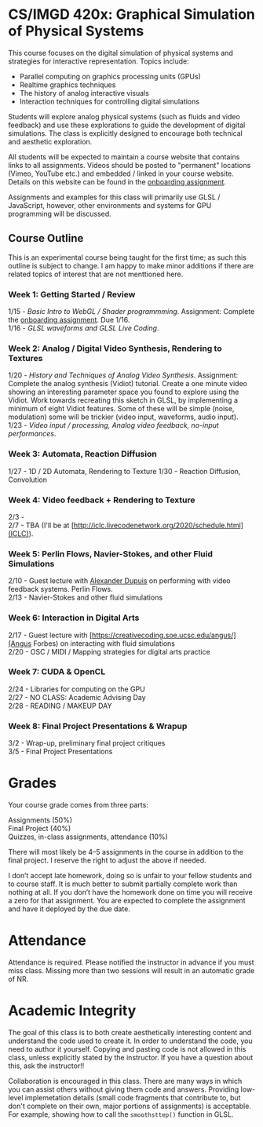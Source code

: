 # CS/IMGD 420x: Graphical Simulation of Physical Systems

This course focuses on the digital simulation of physical systems and strategies for interactive representation. Topics include:

- Parallel computing on graphics processing units (GPUs)  
- Realtime graphics techniques  
- The history of analog interactive visuals  
- Interaction techniques for controlling digital simulations  

Students will explore analog physical systems (such as fluids and video feedback) and use these explorations to guide the development of digital simulations. The class is explicitly designed to encourage both technical and aesthetic exploration.  

All students will be expected to maintain a course website that contains links to all assignments. Videos should be posted to "permanent" locations (Vimeo, YouTube etc.) and embedded / linked in your course website. Details on this website can be found in the [onboarding assignment](./onboarding.md). 

Assignments and examples for this class will primarily use GLSL / JavaScript, however, other environments and systems for GPU programming will be discussed.

## Course Outline

This is an experimental course being taught for the first time; as such this outline is subject to change. I am happy to make minor additions if there are related topics of interest that are not menttioned here.  

### Week 1: Getting Started / Review
1/15 - *Basic Intro to WebGL / Shader programmming*. Assignment:  Complete the [onboarding assignment](./onboarding.md). Due 1/16.  
1/16 - *GLSL waveforms and GLSL Live Coding*.   
  

### Week 2: Analog / Digital Video Synthesis, Rendering to Textures
1/20 - *History and Techniques of Analog Video Synthesis*. Assignment: Complete the analog synthesis (Vidiot) tutorial. Create a one minute video showing an interesting parameter space you found to explore using the Vidiot. Work towards recreating this sketch in GLSL, by implementing a minimum of eight Vidiot features. Some of these will be simple (noise, modulation) some will be trickier (video input, waveforms, audio input).  
1/23 - *Video input / processing, Analog video feedback, no-input performances*.  

### Week 3: Automata, Reaction Diffusion
1/27 - 1D / 2D Automata, Rendering to Texture
1/30 - Reaction Diffusion, Convolution

### Week 4: Video feedback + Rendering to Texture
2/3 -  
2/7 - TBA (I'll be at [http://iclc.livecodenetwork.org/2020/schedule.html](ICLC)).

### Week 5: Perlin Flows, Navier-Stokes, and other Fluid Simulations
2/10 - Guest lecture with [Alexander Dupuis](http://alexanderdupuis.com/) on performing with video feedback systems. Perlin Flows.  
2/13 - Navier-Stokes and other fluid simulations  

### Week 6: Interaction in Digital Arts
2/17 - Guest lecture with [https://creativecoding.soe.ucsc.edu/angus/](Angus Forbes) on interacting with fluid simulations  
2/20 - OSC / MIDI / Mapping strategies for digital arts practice  

### Week 7: CUDA & OpenCL 
2/24 - Libraries for computing on the GPU  
2/27 - NO CLASS: Academic Advising Day  
2/28 - READING / MAKEUP DAY  

### Week 8: Final Project Presentations &amp; Wrapup  
3/2 - Wrap-up, preliminary final project critiques  
3/5 - Final Project Presentations  

# Grades
Your course grade comes from three parts:

Assignments (50%)  
Final Project (40%)  
Quizzes, in-class assignments, attendance (10%)  

There will most likely be 4–5 assignments in the course in addition to the final project. I reserve the right to adjust the above if needed. 

I don’t accept late homework, doing so is unfair to your fellow students and to course staff. It is much better to submit partially complete work than nothing at all. If you don’t have the homework done on time you will receive a zero for that assignment. You are expected to complete the assignment and have it deployed by the due date.

# Attendance
Attendance is required. Please notified the instructor in advance if you must miss class. Missing more than two sessions will result in an automatic grade of NR.

# Academic Integrity
The goal of this class is to both create aesthetically interesting content and understand the code used to create it. In order to understand the code, you need to author it yourself. Copying and pasting code is not allowed in this class, unless explicitly stated by the instructor. If you have a question about this, ask the instructor!!

Collaboration is encouraged in this class. There are many ways in which you can assist others without giving them code and answers. Providing low-level implemetation details (small code fragments that contribute to, but don't complete on their own, major portions of assignments) is acceptable. For example, showing how to call the `smoothsttep()` function in GLSL.

